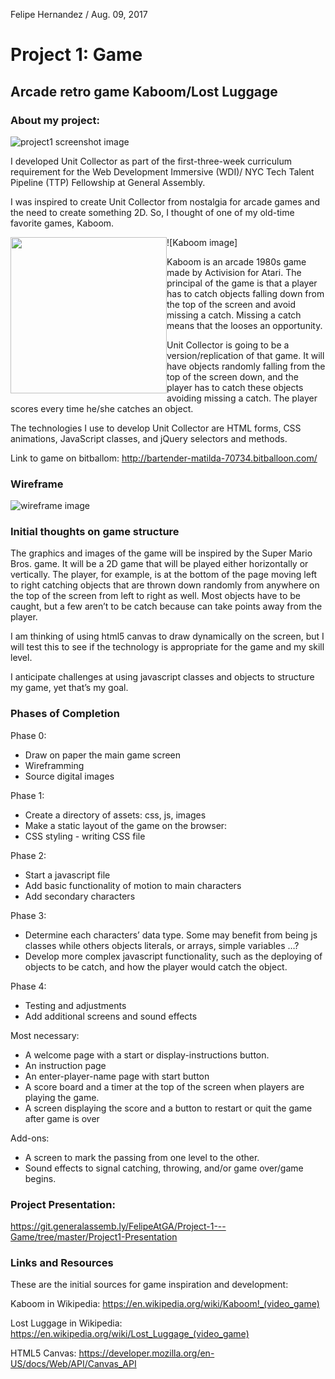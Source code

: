 Felipe Hernandez / Aug. 09, 2017

# Project 1: Game
## Arcade retro game Kaboom/Lost Luggage


### About my project:

![project1 screenshot image](https://git.generalassemb.ly/FelipeAtGA/Project-1---Game/blob/master/img/homescreenScreenshot.png)

I developed Unit Collector as part of the first-three-week curriculum requirement for the Web Development Immersive (WDI)/ NYC Tech Talent Pipeline (TTP) Fellowship at General Assembly.

I was inspired to create Unit Collector from nostalgia for arcade games and the need to create something 2D. So, I thought of one of my old-time favorite games, Kaboom.

![Kaboom image]<img style="float:left;" src="https://git.generalassemb.ly/FelipeAtGA/Project-1---Game/blob/master/img/kaboomScreenshot.png" width="250">

Kaboom is an arcade 1980s game made by Activision for Atari. The principal of the game is that a player has to catch objects falling down from the top of the screen and avoid missing a catch. Missing a catch means that the looses an opportunity.

Unit Collector is going to be a version/replication of that game. It will have objects randomly falling from the top of the screen down, and the player has to catch these objects avoiding missing a catch. The player scores every time he/she catches an object.

The technologies I use to develop Unit Collector are HTML forms, CSS animations, JavaScript classes, and jQuery selectors and methods.

Link to game on bitballom: http://bartender-matilda-70734.bitballoon.com/


### Wireframe

![wireframe image](https://git.generalassemb.ly/FelipeAtGA/Project-1---Game/blob/master/img/wireframe.jpg)

### Initial thoughts on game structure

The graphics and images of the game will be inspired by the Super Mario Bros. game. It will be a 2D game that will be played either horizontally or vertically. The player, for example, is at the bottom of the page moving left to right catching objects that are thrown down randomly from anywhere on the top of the screen from left to right as well. Most objects have to be caught, but a few aren’t to be catch because can take points away from the player.

I am thinking of using html5 canvas to draw dynamically on the screen, but I will test this to see if the technology is appropriate for the game and my skill level.

I anticipate challenges at using javascript classes and objects to structure my game, yet that’s my goal.


### Phases of Completion

Phase 0:
- Draw on paper the main game screen
- Wireframming
- Source digital images

Phase 1:
- Create a directory of assets: css, js, images
- Make a static layout of the game on the browser:
- CSS styling - writing CSS file

Phase 2:
- Start a javascript file
- Add basic functionality of motion to main characters
- Add secondary characters

Phase 3:
- Determine each characters’ data type. Some may benefit from being js classes while others objects literals, or arrays, simple variables …?
- Develop more complex javascript functionality, such as the deploying of objects to be catch, and how the player would catch the object.

Phase 4:
- Testing and adjustments
- Add additional screens and sound effects

Most necessary:
- A welcome page with a start or display-instructions button.
- An instruction page
- An enter-player-name page with start button
- A score board and a timer at the top of the screen when players are playing the game.
- A screen displaying the score and a button to restart or quit the game after game is over

Add-ons:
- A screen to mark the passing from one level to the other.
- Sound effects to signal catching, throwing, and/or game over/game begins.

### Project Presentation:

https://git.generalassemb.ly/FelipeAtGA/Project-1---Game/tree/master/Project1-Presentation 

### Links and Resources

These are the initial sources for game inspiration and development:

Kaboom in Wikipedia:
https://en.wikipedia.org/wiki/Kaboom!_(video_game)

Lost Luggage in Wikipedia:
https://en.wikipedia.org/wiki/Lost_Luggage_(video_game)

HTML5 Canvas:
https://developer.mozilla.org/en-US/docs/Web/API/Canvas_API